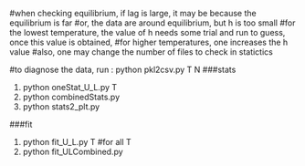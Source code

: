


#when checking equilibrium, if lag is large, it may be because the equilibrium is far
#or, the data are around equilibrium, but h is too small
#for the lowest temperature, the value of h needs some trial and run to guess, once this value is obtained,
#for higher temperatures, one increases the h value
#also, one may change the number of files to check in statictics

#to diagnose the data, run :
python pkl2csv.py T N
###stats

1. python oneStat_U_L.py T
2. python combinedStats.py
3. python stats2_plt.py

###fit
1. python fit_U_L.py T  #for all T
2. python fit_ULCombined.py